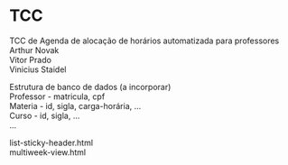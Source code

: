 # TCC
TCC de Agenda de alocação de horários automatizada para professores <br>
Arthur Novak <br>
Vitor Prado <br>
Vinicius Staidel <br>

Estrutura de banco de dados (a incorporar) <br>
Professor - matricula, cpf <br>
Materia - id, sigla, carga-horária, ... <br>
Curso - id, sigla, ... <br>
...


list-sticky-header.html <br>
multiweek-view.html
